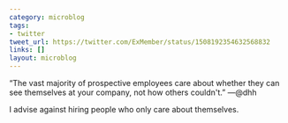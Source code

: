 ```yaml
---
category: microblog
tags:
- twitter
tweet_url: https://twitter.com/ExMember/status/1508192354632568832
links: []
layout: microblog
---
```

“The vast majority of prospective employees care about whether they can see themselves at your company, not how others couldn't.” —@dhh 

I advise against hiring people who only care about themselves.
